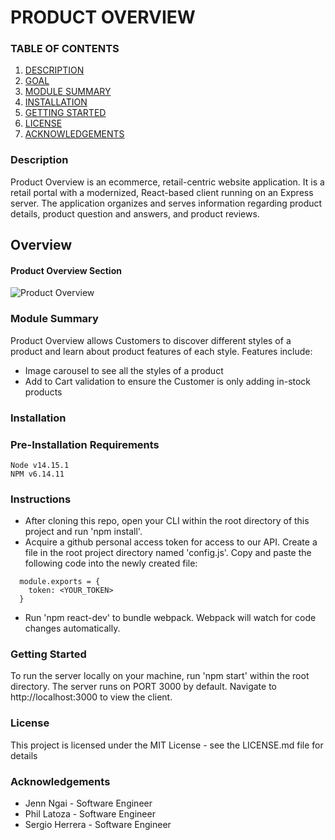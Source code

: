 # PRODUCT OVERVIEW

### TABLE OF CONTENTS

1. [DESCRIPTION](#description)
2. [GOAL](#goal)
3. [MODULE SUMMARY](#module-summary)
4. [INSTALLATION](#installation)
5. [GETTING STARTED](#getting-started)
6. [LICENSE](#license)
7. [ACKNOWLEDGEMENTS](#acknowledgements)


### Description <a name="description"></a>

Product Overview is an ecommerce, retail-centric website application. It is a retail portal with a modernized, React-based client running on an Express server. The application organizes and serves information regarding product details, product question and answers, and product reviews.

## Overview
#### Product Overview Section
![Product Overview](https://media.giphy.com/media/VlAlpXi50uIXF0qvA2/giphy.gif)


### Module Summary <a name="module-summary"></a>

Product Overview allows Customers to discover different styles of a product and learn about product features of each style. Features include:
  - Image carousel to see all the styles of a product
  - Add to Cart validation to ensure the Customer is only adding in-stock products

### Installation <a name="installation"></a>
### Pre-Installation Requirements
    Node v14.15.1
    NPM v6.14.11
### Instructions
  - After cloning this repo, open your CLI within the root directory of this project and run 'npm install'.
  - Acquire a github personal access token for access to our API. Create a file in the root project directory named 'config.js'.
  Copy and paste the following code into the newly created file:
  ```
    module.exports = {
      token: <YOUR_TOKEN>
    }
  ```
  - Run 'npm react-dev' to bundle webpack. Webpack will watch for code changes automatically.

### Getting Started <a name="getting-started"></a>
  To run the server locally on your machine, run 'npm start' within the root directory.
  The server runs on PORT 3000 by default. Navigate to http://localhost:3000 to view the client.

### License <a name="license"></a>
  This project is licensed under the MIT License - see the LICENSE.md file for details

### Acknowledgements <a name="acknowledgements"></a>
 
- Jenn Ngai - Software Engineer
- Phil Latoza - Software Engineer
- Sergio Herrera - Software Engineer
